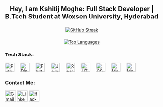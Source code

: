 <h2 align="center">Hey, I am Kshitij Moghe: Full Stack Developer | B.Tech Student at Woxsen University, Hyderabad</h2>

###

<div align="center">
  <a href="https://git.io/streak-stats"><img src="https://streak-stats.demolab.com/?user=Kshitij-0710&theme=vue-dark&hide_border=false" alt="GitHub Streak" /></a>
</div>

###

<div align="center">
  <a href="https://github.com/anuraghazra/github-readme-stats"><img src="https://github-readme-stats.vercel.app/api/top-langs/?username=Kshitij-0710&layout=compact&theme=vue-dark" alt="Top Languages" /></a>
</div>


### Tech Stack:
<div align="left">
   <img src="https://cdn.jsdelivr.net/gh/devicons/devicon/icons/python/python-original.svg" height="30" alt="Python" />
   <img width="12" />
   <img src="https://cdn.jsdelivr.net/gh/devicons/devicon/icons/django/django-plain.svg" height="30" alt="Django" />
   <img width="12" />
   <img src="https://cdn.jsdelivr.net/gh/devicons/devicon/icons/flutter/flutter-original.svg" height="30" alt="Flutter" />
   <img width="12" />
   <img src="https://cdn.jsdelivr.net/gh/devicons/devicon/icons/javascript/javascript-original.svg" height="30" alt="JavaScript" />
   <img width="12" />
   <img src="https://cdn.jsdelivr.net/gh/devicons/devicon/icons/react/react-original.svg" height="30" alt="React" />
   <img width="12" />
   <img src="https://cdn.jsdelivr.net/gh/devicons/devicon/icons/html5/html5-original.svg" height="30" alt="HTML5" />
   <img width="12" />
   <img src="https://cdn.jsdelivr.net/gh/devicons/devicon/icons/css3/css3-original.svg" height="30" alt="CSS3" />
   <img width="12" />
   <img src="https://cdn.jsdelivr.net/gh/devicons/devicon/icons/mysql/mysql-original.svg" height="30" alt="MySQL" />
   <img width="12" />
   <img src="https://cdn.jsdelivr.net/gh/devicons/devicon/icons/mongodb/mongodb-original.svg" height="30" alt="MongoDB" />
</div>

### Contact Me:
<div align="left">
   <a href="mailto:your-email@example.com">
      <img src="https://img.shields.io/static/v1?message=Gmail&logo=gmail&label=&color=D14836&logoColor=white&labelColor=&style=for-the-badge" height="35" alt="Gmail" />
   </a>
   <a href="https://www.linkedin.com/in/your-linkedin">
      <img src="https://img.shields.io/static/v1?message=LinkedIn&logo=linkedin&label=&color=0077B5&logoColor=white&labelColor=&style=for-the-badge" height="35" alt="LinkedIn" />
   </a>
   <a href="https://www.hackerrank.com/your-hackerrank">
      <img src="https://img.shields.io/static/v1?message=HackerRank&logo=hackerrank&label=&color=2EC866&logoColor=white&labelColor=&style=for-the-badge" height="35" alt="HackerRank" />
   </a>
</div>
